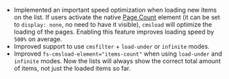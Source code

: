- Implemented an important speed optimization when loading new items on the list.
  If users activate the native [Page Count](https://university.webflow.com/lesson/paginate-collection-lists#configure-pagination-settings) element (it can be set to `display: none`, no need to have it visible), `cmsload` will optimize the loading of the pages.
  Enabling this feature improves loading speed by `500%` on average.
- Improved support to use `cmsfilter` + `load-under` or `infinite` modes.
- Improved `fs-cmsload-element="items-count"` when using `load-under` and `infinite` modes. Now the lists will always show the correct total amount of items, not just the loaded items so far.
